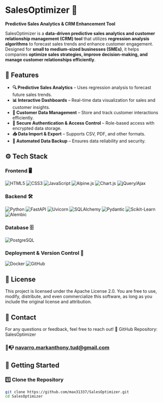 # SalesOptimizer 🚀  
**Predictive Sales Analytics & CRM Enhancement Tool**  

SalesOptimizer is a **data-driven predictive sales analytics and customer relationship management (CRM) tool** that utilizes **regression analysis algorithms** to forecast sales trends and enhance customer engagement. Designed for **small to medium-sized businesses (SMEs)**, it helps companies **optimize sales strategies, improve decision-making, and manage customer relationships efficiently**.  

## 📌 Features  
- **🔍 Predictive Sales Analytics** – Uses regression analysis to forecast future sales trends.  
- **📊 Interactive Dashboards** – Real-time data visualization for sales and customer insights.  
- **📁 Customer Data Management** – Store and track customer interactions efficiently.  
- **🔐 Secure Authentication & Access Control** – Role-based access with encrypted data storage.  
- **📥 Data Import & Export** – Supports CSV, PDF, and other formats.  
- **💾 Automated Data Backup** – Ensures data reliability and security.  

## ⚙️ Tech Stack  

### **Frontend 🖥️**  
![HTML5](https://img.shields.io/badge/HTML5-E34F26?style=for-the-badge&logo=html5&logoColor=white) ![CSS3](https://img.shields.io/badge/CSS3-1572B6?style=for-the-badge&logo=css3&logoColor=white) ![JavaScript](https://img.shields.io/badge/JavaScript-F7DF1E?style=for-the-badge&logo=javascript&logoColor=black) ![Alpine.js](https://img.shields.io/badge/Alpine.js-8BC0D0?style=for-the-badge&logo=alpine.js&logoColor=white)
![Chart.js](https://img.shields.io/badge/Chart.js-FF6384?style=for-the-badge&logo=chartdotjs&logoColor=white)
![jQuery/Ajax](https://img.shields.io/badge/jQuery/Ajax-0769AD?style=for-the-badge&logo=jquery&logoColor=white)

### **Backend 🛠️**  
![Python](https://img.shields.io/badge/Python_3.9+-3776AB?style=for-the-badge&logo=python&logoColor=white) ![FastAPI](https://img.shields.io/badge/FastAPI-009688?style=for-the-badge&logo=fastapi&logoColor=white) ![Uvicorn](https://img.shields.io/badge/Uvicorn-8B0000?style=for-the-badge&logo=python&logoColor=white) ![SQLAlchemy](https://img.shields.io/badge/SQLAlchemy-FC4C02?style=for-the-badge&logo=python&logoColor=white)
![Pydantic](https://img.shields.io/badge/Pydantic-Blue?style=for-the-badge&logo=python&logoColor=white) ![Scikit-Learn](https://img.shields.io/badge/Scikit_Learn-F7931E?style=for-the-badge&logo=scikitlearn&logoColor=white)
![Alembic](https://img.shields.io/badge/Alembic-CC5433?style=for-the-badge&logo=alembic&logoColor=white)


### **Database 🗄️**  
![PostgreSQL](https://img.shields.io/badge/PostgreSQL-336791?style=for-the-badge&logo=postgresql&logoColor=white)  

### **Deployment & Version Control 🚀**  
![Docker](https://img.shields.io/badge/Docker-2496ED?style=for-the-badge&logo=docker&logoColor=white) ![GitHub](https://img.shields.io/badge/GitHub-181717?style=for-the-badge&logo=github&logoColor=white)  


## 📜 License
This project is licensed under the Apache License 2.0. You are free to use, modify, distribute, and even commercialize this software, as long as you include the original license and attribution.

## 📧 Contact
For any questions or feedback, feel free to reach out!
🔗 GitHub Repository: SalesOptimizer
### 📨📭 navarro.markanthony.tud@gmail.com

## 🚀 Getting Started  
### 1️⃣ Clone the Repository  
```bash
git clone https://github.com/max31337/SalesOptimizer.git
cd SalesOptimizer

